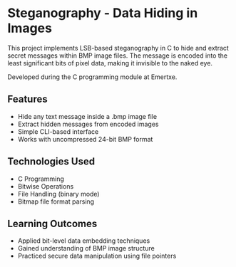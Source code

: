 # Steganography - Data Hiding in Images

This project implements LSB-based steganography in C to hide and extract secret messages within BMP image files. The message is encoded into the least significant bits of pixel data, making it invisible to the naked eye.

Developed during the C programming module at Emertxe.

## Features

- Hide any text message inside a .bmp image file
- Extract hidden messages from encoded images
- Simple CLI-based interface
- Works with uncompressed 24-bit BMP format

## Technologies Used

- C Programming
- Bitwise Operations
- File Handling (binary mode)
- Bitmap file format parsing


## Learning Outcomes

- Applied bit-level data embedding techniques
- Gained understanding of BMP image structure
- Practiced secure data manipulation using file pointers
